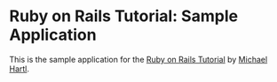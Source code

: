 # Ruby on Rails Tutorial: Sample Application

This is the sample application for the [Ruby on Rails Tutorial](http://railstutorial.org) by [Michael Hartl](http://michalehartl.com).